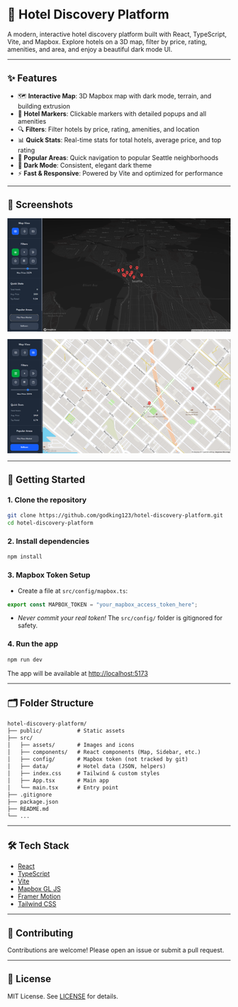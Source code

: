# 🏨 Hotel Discovery Platform

A modern, interactive hotel discovery platform built with React, TypeScript, Vite, and Mapbox. Explore hotels on a 3D map, filter by price, rating, amenities, and area, and enjoy a beautiful dark mode UI.

---

## ✨ Features

- 🗺️ **Interactive Map**: 3D Mapbox map with dark mode, terrain, and building extrusion
- 🏨 **Hotel Markers**: Clickable markers with detailed popups and all amenities
- 🔍 **Filters**: Filter hotels by price, rating, amenities, and location
- 📊 **Quick Stats**: Real-time stats for total hotels, average price, and top rating
- 📍 **Popular Areas**: Quick navigation to popular Seattle neighborhoods
- 🌙 **Dark Mode**: Consistent, elegant dark theme
- ⚡ **Fast & Responsive**: Powered by Vite and optimized for performance

---

## 📸 Screenshots

![Map View](public/MapView.png)

![Map View 2](public/MapView2.png)

---

## 🚀 Getting Started

### 1. **Clone the repository**

```bash
git clone https://github.com/godking123/hotel-discovery-platform.git
cd hotel-discovery-platform
```

### 2. **Install dependencies**

```bash
npm install
```

### 3. **Mapbox Token Setup**

- Create a file at `src/config/mapbox.ts`:

```ts
export const MAPBOX_TOKEN = "your_mapbox_access_token_here";
```

- _Never commit your real token!_ The `src/config/` folder is gitignored for safety.

### 4. **Run the app**

```bash
npm run dev
```

The app will be available at [http://localhost:5173](http://localhost:5173)

---

## 🗂️ Folder Structure

```
hotel-discovery-platform/
├── public/           # Static assets
├── src/
│   ├── assets/       # Images and icons
│   ├── components/   # React components (Map, Sidebar, etc.)
│   ├── config/       # Mapbox token (not tracked by git)
│   ├── data/         # Hotel data (JSON, helpers)
│   ├── index.css     # Tailwind & custom styles
│   ├── App.tsx       # Main app
│   └── main.tsx      # Entry point
├── .gitignore
├── package.json
├── README.md
└── ...
```

---

## 🛠️ Tech Stack

- [React](https://react.dev/)
- [TypeScript](https://www.typescriptlang.org/)
- [Vite](https://vitejs.dev/)
- [Mapbox GL JS](https://docs.mapbox.com/mapbox-gl-js/)
- [Framer Motion](https://www.framer.com/motion/)
- [Tailwind CSS](https://tailwindcss.com/)

---

## 🤝 Contributing

Contributions are welcome! Please open an issue or submit a pull request.

---

## 📝 License

MIT License. See [LICENSE](LICENSE) for details.
